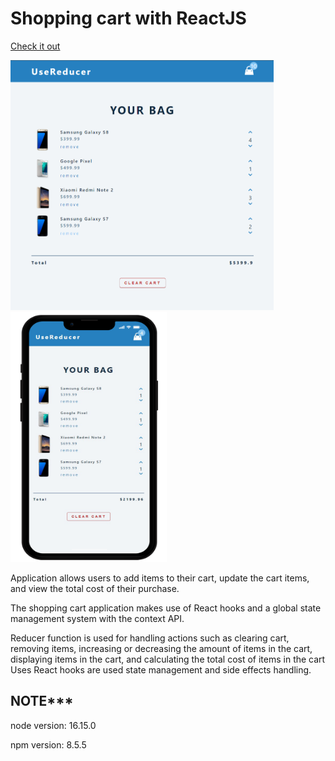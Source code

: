# Shopping cart with ReactJS

[Check it out](https://shoping-chart-app-2022.netlify.app/)

<img src='/src/img/shopingchartapp.png' with=500 height=400> <img src='/src/img/shopingcarapp-phone.png' width=250 height=400>

Application allows users to add items to their cart, update the cart items, and view the total cost of their purchase.

The shopping cart application makes use of React hooks and a global state management system with the context API.

Reducer function is used for handling actions such as clearing cart, removing items, increasing or decreasing the amount of items in the cart, displaying items in the cart, and calculating the total cost of items in the cart Uses React hooks are used state management and side effects handling.

## NOTE*** 
node version: 16.15.0

npm version: 8.5.5
